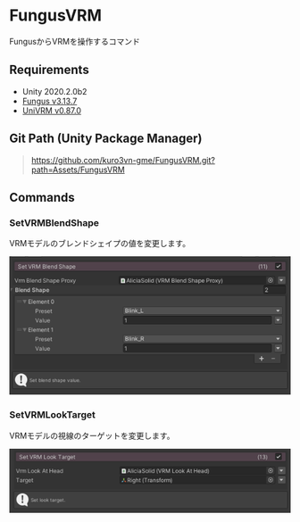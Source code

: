 # FungusVRM

FungusからVRMを操作するコマンド

## Requirements

- Unity 2020.2.0b2
- [Fungus v3.13.7](https://github.com/snozbot/fungus)
- [UniVRM v0.87.0](https://github.com/vrm-c/UniVRM)

## Git Path (Unity Package Manager)

> https://github.com/kuro3vn-gme/FungusVRM.git?path=Assets/FungusVRM

## Commands

### SetVRMBlendShape

VRMモデルのブレンドシェイプの値を変更します。

![SS1](Images/SS_SetVRMBlendShape.png)

### SetVRMLookTarget

VRMモデルの視線のターゲットを変更します。

![SS2](Images/SS_SetVRMLookTarget.png)